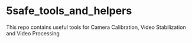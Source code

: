 # 5safe_tools_and_helpers
This repo contains useful tools for Camera Calibration, Video Stabilization and Video Processing
